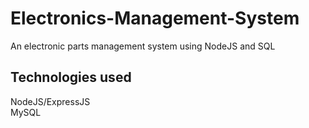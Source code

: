 # Electronics-Management-System
An electronic parts management system using NodeJS and SQL

## Technologies used
NodeJS/ExpressJS <br/>
MySQL
